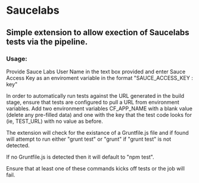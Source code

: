 # Saucelabs
## Simple extension to allow exection of Saucelabs tests via the pipeline.


### Usage:
Provide Sauce Labs User Name in the text box provided and enter Sauce Access Key as an enviroment variable in the format "SAUCE_ACCESS_KEY : key"

In order to automatically run tests against the URL generated in the build stage, ensure that tests are configured to pull a URL from environment variables. Add two environment variables CF_APP_NAME with a blank value (delete any pre-filled data) and one with the key that the test code looks for (ie, TEST_URL) with no value as before.

The extension will check for the existance of a Gruntfile.js file and if found will attempt to run either "grunt test" or "grunt" if "grunt test" is not detected. 

If no Gruntfile.js is detected then it will default to "npm test". 

Ensure that at least one of these commands kicks off tests or the job will fail.
